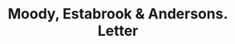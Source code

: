 ---
doi: 10.7916/D86M4K0N
date_other: '1890'
date_other_textual: 1890-1899
form: correspondence
genre:
- Letters (correspondence)
name:
- Moody, Estabrook & Andersons
object_in_context_url: https://biggert.cul.columbia.edu/items/view/ave_biggert_01792
subject_hierarchical_geographic:
- Boston, Massachusetts, United States
subject_name:
- Moody, Estabrook & Andersons
title: Moody, Estabrook & Andersons. Letter
sort_title: Moody, Estabrook & Andersons. Letter
call_number: ave_biggert_01792
coordinates:
- 42.35805555555556,-71.06361111111111
pid: ave_biggert_01792
identifiers: ave_biggert_01792
thumbnail: https://derivativo-2.library.columbia.edu/iiif/2/ldpd:490837/full/!256,256/0/native.jpg
permalink: /biggert/ave_biggert_01792/
layout: iiif-image-page
---